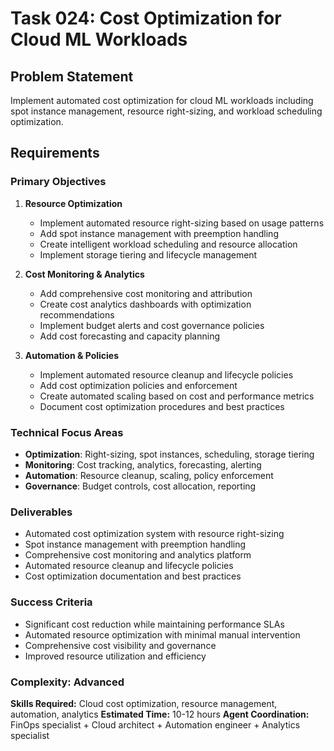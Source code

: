 # Task 024: Cost Optimization for Cloud ML Workloads

## Problem Statement
Implement automated cost optimization for cloud ML workloads including spot instance management, resource right-sizing, and workload scheduling optimization.

## Requirements

### Primary Objectives
1. **Resource Optimization**
   - Implement automated resource right-sizing based on usage patterns
   - Add spot instance management with preemption handling
   - Create intelligent workload scheduling and resource allocation
   - Implement storage tiering and lifecycle management

2. **Cost Monitoring & Analytics**
   - Add comprehensive cost monitoring and attribution
   - Create cost analytics dashboards with optimization recommendations
   - Implement budget alerts and cost governance policies
   - Add cost forecasting and capacity planning

3. **Automation & Policies**
   - Implement automated resource cleanup and lifecycle policies
   - Add cost optimization policies and enforcement
   - Create automated scaling based on cost and performance metrics
   - Document cost optimization procedures and best practices

### Technical Focus Areas
- **Optimization**: Right-sizing, spot instances, scheduling, storage tiering
- **Monitoring**: Cost tracking, analytics, forecasting, alerting
- **Automation**: Resource cleanup, scaling, policy enforcement
- **Governance**: Budget controls, cost allocation, reporting

### Deliverables
- Automated cost optimization system with resource right-sizing
- Spot instance management with preemption handling
- Comprehensive cost monitoring and analytics platform
- Automated resource cleanup and lifecycle policies
- Cost optimization documentation and best practices

### Success Criteria
- Significant cost reduction while maintaining performance SLAs
- Automated resource optimization with minimal manual intervention
- Comprehensive cost visibility and governance
- Improved resource utilization and efficiency

### Complexity: Advanced
**Skills Required:** Cloud cost optimization, resource management, automation, analytics
**Estimated Time:** 10-12 hours
**Agent Coordination:** FinOps specialist + Cloud architect + Automation engineer + Analytics specialist
